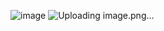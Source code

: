 ![image](https://github.com/user-attachments/assets/81bc50a6-0407-45e1-9860-1fbc0b1150f1)
![Uploading image.png…]()
